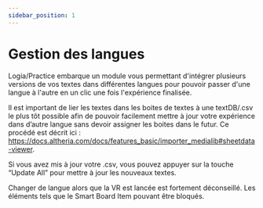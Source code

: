 ```yaml
---
sidebar_position: 1
---
```


# Gestion des langues

Logia/Practice embarque un module vous permettant d'intégrer plusieurs versions de vos textes dans différentes langues pour pouvoir passer d'une langue à l'autre en un clic une fois l'expérience finalisée.

Il est important de lier les textes dans les boites de textes à une textDB/.csv le plus tôt possible afin de pouvoir facilement mettre à jour votre expérience dans d’autre langue sans devoir assigner les boites dans le futur. Ce procédé est décrit ici : https://docs.altheria.com/docs/features_basic/importer_medialib#sheetdata-viewer.

Si vous avez mis à jour votre .csv, vous pouvez appuyer sur la touche “Update All” pour mettre à jour les nouveaux textes.

Changer de langue alors que la VR est lancée est fortement déconseillé. Les éléments tels que le Smart Board Item pouvant être bloqués. 







